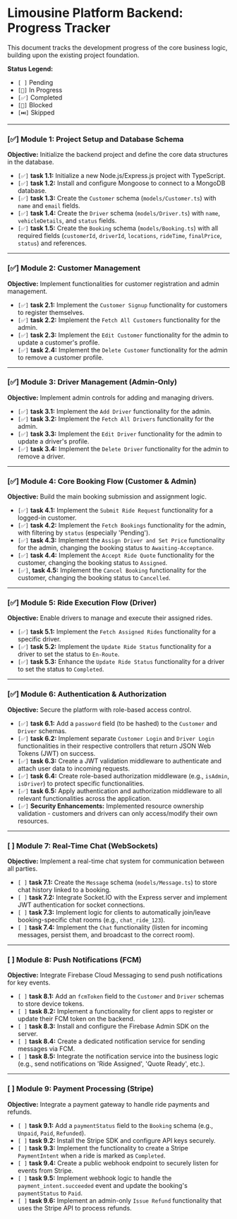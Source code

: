# Limousine Platform Backend: Progress Tracker

This document tracks the development progress of the core business logic, building upon the existing project foundation.

**Status Legend:**
*   `[ ]` Pending
*   `[🔄]` In Progress
*   `[✅]` Completed
*   `[🚫]` Blocked
*   `[⏭️]` Skipped

---

### [✅] Module 1: Project Setup and Database Schema

**Objective:** Initialize the backend project and define the core data structures in the database.

*   `[✅]` **task 1.1:** Initialize a new Node.js/Express.js project with TypeScript.
*   `[✅]` **task 1.2:** Install and configure Mongoose to connect to a MongoDB database.
*   `[✅]` **task 1.3:** Create the `Customer` schema (`models/Customer.ts`) with `name` and `email` fields.
*   `[✅]` **task 1.4:** Create the `Driver` schema (`models/Driver.ts`) with `name`, `vehicleDetails`, and `status` fields.
*   `[✅]` **task 1.5:** Create the `Booking` schema (`models/Booking.ts`) with all required fields (`customerId`, `driverId`, `locations`, `rideTime`, `finalPrice`, `status`) and references.

---

### [✅] Module 2: Customer Management

**Objective:** Implement functionalities for customer registration and admin management.

*   `[✅]` **task 2.1:** Implement the `Customer Signup` functionality for customers to register themselves.
*   `[✅]` **task 2.2:** Implement the `Fetch All Customers` functionality for the admin.
*   `[✅]` **task 2.3:** Implement the `Edit Customer` functionality for the admin to update a customer's profile.
*   `[✅]` **task 2.4:** Implement the `Delete Customer` functionality for the admin to remove a customer profile.

---

### [✅] Module 3: Driver Management (Admin-Only)

**Objective:** Implement admin controls for adding and managing drivers.

*   `[✅]` **task 3.1:** Implement the `Add Driver` functionality for the admin.
*   `[✅]` **task 3.2:** Implement the `Fetch All Drivers` functionality for the admin.
*   `[✅]` **task 3.3:** Implement the `Edit Driver` functionality for the admin to update a driver's profile.
*   `[✅]` **task 3.4:** Implement the `Delete Driver` functionality for the admin to remove a driver.

---

### [✅] Module 4: Core Booking Flow (Customer & Admin)

**Objective:** Build the main booking submission and assignment logic.

*   `[✅]` **task 4.1:** Implement the `Submit Ride Request` functionality for a logged-in customer.
*   `[✅]` **task 4.2:** Implement the `Fetch Bookings` functionality for the admin, with filtering by `status` (especially 'Pending').
*   `[✅]` **task 4.3:** Implement the `Assign Driver and Set Price` functionality for the admin, changing the booking status to `Awaiting-Acceptance`.
*   `[✅]` **task 4.4:** Implement the `Accept Ride Quote` functionality for the customer, changing the booking status to `Assigned`.
*   `[✅]`, **task 4.5:** Implement the `Cancel Booking` functionality for the customer, changing the booking status to `Cancelled`.

---

### [✅] Module 5: Ride Execution Flow (Driver)

**Objective:** Enable drivers to manage and execute their assigned rides.

*   `[✅]` **task 5.1:** Implement the `Fetch Assigned Rides` functionality for a specific driver.
*   `[✅]` **task 5.2:** Implement the `Update Ride Status` functionality for a driver to set the status to `En-Route`.
*   `[✅]` **task 5.3:** Enhance the `Update Ride Status` functionality for a driver to set the status to `Completed`.

---

### [✅] Module 6: Authentication & Authorization

**Objective:** Secure the platform with role-based access control.

*   `[✅]` **task 6.1:** Add a `password` field (to be hashed) to the `Customer` and `Driver` schemas.
*   `[✅]` **task 6.2:** Implement separate `Customer Login` and `Driver Login` functionalities in their respective controllers that return JSON Web Tokens (JWT) on success.
*   `[✅]` **task 6.3:** Create a JWT validation middleware to authenticate and attach user data to incoming requests.
*   `[✅]` **task 6.4:** Create role-based authorization middleware (e.g., `isAdmin`, `isDriver`) to protect specific functionalities.
*   `[✅]` **task 6.5:** Apply authentication and authorization middleware to all relevant functionalities across the application.
*   `[✅]` **Security Enhancements:** Implemented resource ownership validation - customers and drivers can only access/modify their own resources.

---

### [ ] Module 7: Real-Time Chat (WebSockets)

**Objective:** Implement a real-time chat system for communication between all parties.

*   `[ ]` **task 7.1:** Create the `Message` schema (`models/Message.ts`) to store chat history linked to a booking.
*   `[ ]` **task 7.2:** Integrate Socket.IO with the Express server and implement JWT authentication for socket connections.
*   `[ ]` **task 7.3:** Implement logic for clients to automatically join/leave booking-specific chat rooms (e.g., `chat_ride_123`).
*   `[ ]` **task 7.4:** Implement the `Chat` functionality (listen for incoming messages, persist them, and broadcast to the correct room).

---

### [ ] Module 8: Push Notifications (FCM)

**Objective:** Integrate Firebase Cloud Messaging to send push notifications for key events.

*   `[ ]` **task 8.1:** Add an `fcmToken` field to the `Customer` and `Driver` schemas to store device tokens.
*   `[ ]` **task 8.2:** Implement a functionality for client apps to register or update their FCM token on the backend.
*   `[ ]` **task 8.3:** Install and configure the Firebase Admin SDK on the server.
*   `[ ]` **task 8.4:** Create a dedicated notification service for sending messages via FCM.
*   `[ ]` **task 8.5:** Integrate the notification service into the business logic (e.g., send notifications on 'Ride Assigned', 'Quote Ready', etc.).

---

### [ ] Module 9: Payment Processing (Stripe)

**Objective:** Integrate a payment gateway to handle ride payments and refunds.

*   `[ ]` **task 9.1:** Add a `paymentStatus` field to the `Booking` schema (e.g., `Unpaid`, `Paid`, `Refunded`).
*   `[ ]` **task 9.2:** Install the Stripe SDK and configure API keys securely.
*   `[ ]` **task 9.3:** Implement the functionality to create a Stripe `PaymentIntent` when a ride is marked as `Completed`.
*   `[ ]` **task 9.4:** Create a public webhook endpoint to securely listen for events from Stripe.
*   `[ ]` **task 9.5:** Implement webhook logic to handle the `payment_intent.succeeded` event and update the booking's `paymentStatus` to `Paid`.
*   `[ ]` **task 9.6:** Implement an admin-only `Issue Refund` functionality that uses the Stripe API to process refunds.

